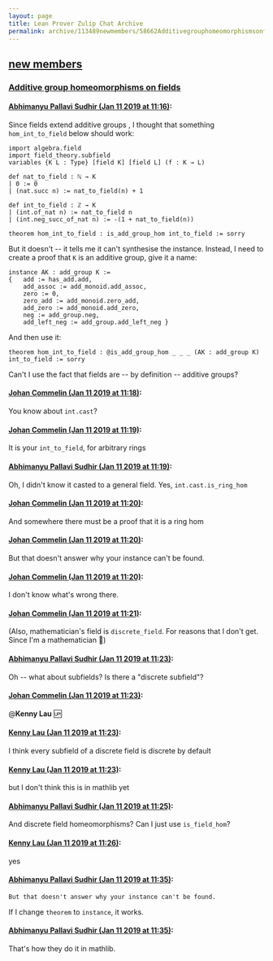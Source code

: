 ```yaml
---
layout: page
title: Lean Prover Zulip Chat Archive 
permalink: archive/113489newmembers/58662Additivegrouphomeomorphismsonfields.html
---
```


## [new members](index.html)
### [Additive group homeomorphisms on fields](58662Additivegrouphomeomorphismsonfields.html)

#### [Abhimanyu Pallavi Sudhir (Jan 11 2019 at 11:16)](https://leanprover.zulipchat.com/#narrow/stream/113489-new%20members/topic/Additive%20group%20homeomorphisms%20on%20fields/near/154907204):
Since fields extend additive groups , I thought that something `hom_int_to_field` below should work:

```lean
import algebra.field 
import field_theory.subfield
variables {K L : Type} [field K] [field L] (f : K → L) 

def nat_to_field : ℕ → K
| 0 := 0
| (nat.succ n) := nat_to_field(n) + 1

def int_to_field : ℤ → K
| (int.of_nat n) := nat_to_field n
| (int.neg_succ_of_nat n) := -(1 + nat_to_field(n))

theorem hom_int_to_field : is_add_group_hom int_to_field := sorry
```
But it doesn't -- it tells me it can't synthesise the instance. Instead, I need to create a proof that `K` is an additive group, give it a name:

```lean
instance AK : add_group K :=
{   add := has_add.add,
    add_assoc := add_monoid.add_assoc,
    zero := 0,
    zero_add := add_monoid.zero_add,
    add_zero := add_monoid.add_zero,
    neg := add_group.neg,
    add_left_neg := add_group.add_left_neg }
```
And then use it:

```lean
theorem hom_int_to_field : @is_add_group_hom _ _ _ (AK : add_group K) int_to_field := sorry
```

Can't I use the fact that fields are -- by definition -- additive groups?

#### [Johan Commelin (Jan 11 2019 at 11:18)](https://leanprover.zulipchat.com/#narrow/stream/113489-new%20members/topic/Additive%20group%20homeomorphisms%20on%20fields/near/154907306):
You know about `int.cast`?

#### [Johan Commelin (Jan 11 2019 at 11:19)](https://leanprover.zulipchat.com/#narrow/stream/113489-new%20members/topic/Additive%20group%20homeomorphisms%20on%20fields/near/154907333):
It is your `int_to_field`, for arbitrary rings

#### [Abhimanyu Pallavi Sudhir (Jan 11 2019 at 11:19)](https://leanprover.zulipchat.com/#narrow/stream/113489-new%20members/topic/Additive%20group%20homeomorphisms%20on%20fields/near/154907334):
Oh, I didn't know it casted to a general field. Yes, `int.cast.is_ring_hom`

#### [Johan Commelin (Jan 11 2019 at 11:20)](https://leanprover.zulipchat.com/#narrow/stream/113489-new%20members/topic/Additive%20group%20homeomorphisms%20on%20fields/near/154907414):
And somewhere there must be a proof that it is a ring hom

#### [Johan Commelin (Jan 11 2019 at 11:20)](https://leanprover.zulipchat.com/#narrow/stream/113489-new%20members/topic/Additive%20group%20homeomorphisms%20on%20fields/near/154907423):
But that doesn't answer why your instance can't be found.

#### [Johan Commelin (Jan 11 2019 at 11:20)](https://leanprover.zulipchat.com/#narrow/stream/113489-new%20members/topic/Additive%20group%20homeomorphisms%20on%20fields/near/154907425):
I don't know what's wrong there.

#### [Johan Commelin (Jan 11 2019 at 11:21)](https://leanprover.zulipchat.com/#narrow/stream/113489-new%20members/topic/Additive%20group%20homeomorphisms%20on%20fields/near/154907451):
(Also, mathematician's field is `discrete_field`. For reasons that I don't get. Since I'm a mathematician :see_no_evil:)

#### [Abhimanyu Pallavi Sudhir (Jan 11 2019 at 11:23)](https://leanprover.zulipchat.com/#narrow/stream/113489-new%20members/topic/Additive%20group%20homeomorphisms%20on%20fields/near/154907550):
Oh -- what about subfields? Is there a "discrete subfield"?

#### [Johan Commelin (Jan 11 2019 at 11:23)](https://leanprover.zulipchat.com/#narrow/stream/113489-new%20members/topic/Additive%20group%20homeomorphisms%20on%20fields/near/154907558):
@**Kenny Lau** :up:

#### [Kenny Lau (Jan 11 2019 at 11:23)](https://leanprover.zulipchat.com/#narrow/stream/113489-new%20members/topic/Additive%20group%20homeomorphisms%20on%20fields/near/154907566):
I think every subfield of a discrete field is discrete by default

#### [Kenny Lau (Jan 11 2019 at 11:23)](https://leanprover.zulipchat.com/#narrow/stream/113489-new%20members/topic/Additive%20group%20homeomorphisms%20on%20fields/near/154907568):
but I don't think this is in mathlib yet

#### [Abhimanyu Pallavi Sudhir (Jan 11 2019 at 11:25)](https://leanprover.zulipchat.com/#narrow/stream/113489-new%20members/topic/Additive%20group%20homeomorphisms%20on%20fields/near/154907673):
And discrete field homeomorphisms? Can I just use `is_field_hom`?

#### [Kenny Lau (Jan 11 2019 at 11:26)](https://leanprover.zulipchat.com/#narrow/stream/113489-new%20members/topic/Additive%20group%20homeomorphisms%20on%20fields/near/154907740):
yes

#### [Abhimanyu Pallavi Sudhir (Jan 11 2019 at 11:35)](https://leanprover.zulipchat.com/#narrow/stream/113489-new%20members/topic/Additive%20group%20homeomorphisms%20on%20fields/near/154908228):
```quote
But that doesn't answer why your instance can't be found.
```
If I change `theorem` to `instance`, it works.

#### [Abhimanyu Pallavi Sudhir (Jan 11 2019 at 11:35)](https://leanprover.zulipchat.com/#narrow/stream/113489-new%20members/topic/Additive%20group%20homeomorphisms%20on%20fields/near/154908234):
That's how they do it in mathlib.

